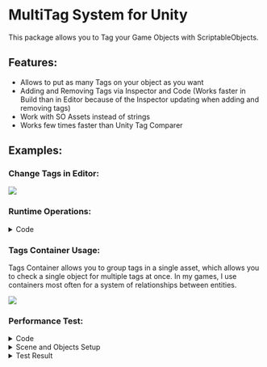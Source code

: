 # MultiTag System for Unity
This package allows you to Tag your Game Objects with ScriptableObjects.

## Features:
- Allows to put as many Tags on your object as you want
- Adding and Removing Tags via Inspector and Code (Works faster in Build than in Editor because of the Inspector updating when adding and removing tags)
- Work with SO Assets instead of strings
- Works few times faster than Unity Tag Comparer

## Examples:

### Change Tags in Editor:
![](https://imgur.com/EPxkbza.png)

### Runtime Operations:
<details><summary>Code</summary>	
<p>
	
```csharp
public class Test : MonoBehaviour
{
	[SerializeField] private GameObject _enemy = null;
	[SerializeField] private Tag _zombieTag = null;
	[SerializeField] private TagsContainer _allEnemiesTags = null;
 
	private void Awake()
	{
		// Check for Tag
		if (_enemy.HasTag(_zombieTag))
		{
		
		}
		
		// Check for Multiple Tags
		if (_enemy.HasTags(_allEnemiesTags, allRequired: false))
		{
		
		}
		
		// Adding Tag
		_enemy.AddTag(_zombieTag);
		
		// Removing Tag
		_enemy.RemoveTag(_zombieTag);
	}
}
```	

</p>
</details>

### Tags Container Usage:
Tags Container allows you to group tags in a single asset, which allows you to check a single object for multiple tags at once. In my games, I use containers most often for a system of relationships between entities.

![](https://imgur.com/XTM5YOU.png)


### Performance Test:
<details><summary>Code</summary>
<p>

```csharp
using Sirenix.OdinInspector;
using System.Diagnostics;
using ToolBox.Pools;
using ToolBox.Tags;
using UnityEngine;

namespace ToolBox.Test
{
	[DefaultExecutionOrder(-100)]
	public class Tester : MonoBehaviour
	{
		[SerializeField] private Tag _myTag = null;
		[SerializeField] private string _unityTag = null;
		[SerializeField] private GameObject _object = null;

		[SerializeField, ReadOnly] private float _myMS = 0;
		[SerializeField, ReadOnly] private float _unityMS = 0;

		[SerializeField, ReadOnly] private bool _hasMyTag = false;
		[SerializeField, ReadOnly] private bool _hasUnityTag = false;

		private const int ITERATIONS = 10;

		[Button]
		private void MyTagTest()
		{
			_myMS = 0f;

			for (int i = 0; i < ITERATIONS; i++)
			{
				Stopwatch stopwatch = new Stopwatch();
				stopwatch.Start();

				for (int j = 0; j < 100000; j++)
				{
					_hasMyTag = _object.HasTag(_myTag);
				}

				stopwatch.Stop();
				_myMS += stopwatch.ElapsedMilliseconds;
			}

			_myMS /= ITERATIONS;
		}

		[Button]
		private void UnityTagTest()
		{
			_unityMS = 0;

			for (int i = 0; i < ITERATIONS; i++)
			{
				Stopwatch stopwatch = new Stopwatch();
				stopwatch.Start();

				for (int j = 0; j < 100000; j++)
				{
					_hasUnityTag = _object.CompareTag(_unityTag);
				}

				stopwatch.Stop();
				_unityMS += stopwatch.ElapsedMilliseconds;
			}

			_unityMS /= ITERATIONS;
		}
	}
}

```
</p>
</details>

<details><summary>Scene and Objects Setup</summary>	
<p>
	
![Scene Setup](https://imgur.com/IgSjjpz.png)

![A Object Setup](https://imgur.com/0kkITFa.png)

![B Object Setup](https://imgur.com/4DVS3XP.png)
</p>
</details>

<details><summary>Test Result</summary>	
<p>
	
![Result](https://imgur.com/YedN04E.png)

</p>
</details>





